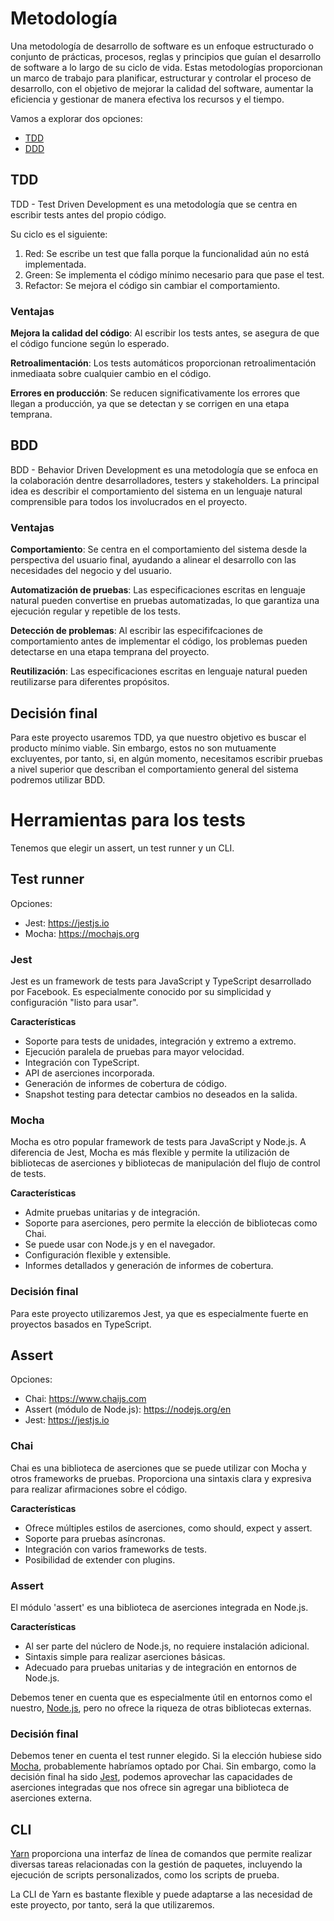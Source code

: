 # Metodología
Una metodología de desarrollo de software es un enfoque estructurado o conjunto
de prácticas, procesos, reglas y principios que guían el desarrollo de software
a lo largo de su ciclo de vida. Estas metodologías proporcionan un marco de
trabajo para planificar, estructurar y controlar el proceso de desarrollo, con
el objetivo de mejorar la calidad del software, aumentar la eficiencia y
gestionar de manera efectiva los recursos y el tiempo.

Vamos a explorar dos opciones:
* [TDD](#tdd)
* [DDD](#ddd)

## TDD
TDD - Test Driven Development es una metodología que se centra en escribir
tests antes del propio código.

Su ciclo es el siguiente:
1. Red: Se escribe un test que falla porque la funcionalidad aún no está
implementada.
2. Green: Se implementa el código mínimo necesario para que pase el test.
3. Refactor: Se mejora el código sin cambiar el comportamiento.

### Ventajas
**Mejora la calidad del código**: Al escribir los tests antes, se asegura de
que el código funcione según lo esperado.

**Retroalimentación**: Los tests automáticos proporcionan retroalimentación
inmediaata sobre cualquier cambio en el código.

**Errores en producción**: Se reducen significativamente los errores que llegan
a producción, ya que se detectan y se corrigen en una etapa temprana.

## BDD
BDD - Behavior Driven Development es una metodología que se enfoca en la
colaboración dentre desarrolladores, testers y stakeholders. La principal idea
es describir el comportamiento del sistema en un lenguaje natural comprensible
para todos los involucrados en el proyecto.

### Ventajas
**Comportamiento**: Se centra en el comportamiento del sistema desde la
perspectiva del usuario final, ayudando a alinear el desarrollo con las
necesidades del negocio y del usuario.

**Automatización de pruebas**: Las especificaciones escritas en lenguaje
natural pueden convertise en pruebas automatizadas, lo que garantiza una
ejecución regular y repetible de los tests.

**Detección de problemas**: Al escribir las especififcaciones de comportamiento
antes de implementar el código, los problemas pueden detectarse en una etapa
temprana del proyecto.

**Reutilización**: Las especificaciones escritas en lenguaje natural pueden
reutilizarse para diferentes propósitos.

## Decisión final
Para este proyecto usaremos TDD, ya que nuestro objetivo es buscar el producto
mínimo viable. Sin embargo, estos no son mutuamente excluyentes, por tanto, si,
en algún momento, necesitamos escribir pruebas a nivel superior que describan
el comportamiento general del sistema podremos utilizar BDD.


# Herramientas para los tests
Tenemos que elegir un assert, un test runner y un CLI.

## Test runner
Opciones:
* Jest: https://jestjs.io
* Mocha: https://mochajs.org

### Jest
Jest es un framework de tests para JavaScript y TypeScript desarrollado por
Facebook. Es especialmente conocido por su simplicidad y configuración "listo
para usar".

**Características**
* Soporte para tests de unidades, integración y extremo a extremo.
* Ejecución paralela de pruebas para mayor velocidad.
* Integración con TypeScript.
* API de aserciones incorporada.
* Generación de informes de cobertura de código.
* Snapshot testing para detectar cambios no deseados en la salida.

### Mocha
Mocha es otro popular framework de tests para JavaScript y Node.js. A
diferencia de Jest, Mocha es más flexible y permite la utilización de
bibliotecas de aserciones y bibliotecas de manipulación del flujo de control
de tests.

**Características**
* Admite pruebas unitarias y de integración.
* Soporte para aserciones, pero permite la elección de bibliotecas como Chai.
* Se puede usar con Node.js y en el navegador.
* Configuración flexible y extensible.
* Informes detallados y generación de informes de cobertura.

### Decisión final
Para este proyecto utilizaremos Jest, ya que es especialmente fuerte en
proyectos basados en TypeScript.

## Assert
Opciones:
* Chai: https://www.chaijs.com
* Assert (módulo de Node.js): https://nodejs.org/en
* Jest: https://jestjs.io

### Chai
Chai es una biblioteca de aserciones que se puede utilizar con Mocha y otros
frameworks de pruebas. Proporciona una sintaxis clara y expresiva para realizar
afirmaciones sobre el código.

**Características**
* Ofrece múltiples estilos de aserciones, como should, expect y assert.
* Soporte para pruebas asíncronas.
* Integración con varios frameworks de tests.
* Posibilidad de extender con plugins.

### Assert
El módulo 'assert' es una biblioteca de aserciones integrada en Node.js.

**Características**
* Al ser parte del núclero de Node.js, no requiere instalación adicional.
* Sintaxis simple para realizar aserciones básicas.
* Adecuado para pruebas unitarias y de integración en entornos de Node.js.

Debemos tener en cuenta que es especialmente útil en entornos como el nuestro,
[Node.js](runtime.md), pero no ofrece la riqueza de otras bibliotecas externas.

### Decisión final
Debemos tener en cuenta el test runner elegido. Si la elección hubiese sido
[Mocha](#mocha), probablemente habríamos optado por Chai. Sin embargo, como la
decisión final ha sido [Jest](#jest), podemos aprovechar las capacidades de
aserciones integradas que nos ofrece sin agregar una biblioteca de aserciones
externa.

## CLI
[Yarn](gestor_dependencias.md) proporciona una interfaz de línea de comandos
que permite realizar diversas tareas relacionadas con la gestión de paquetes,
incluyendo la ejecución de scripts personalizados, como los scripts de prueba.

La CLI de Yarn es bastante flexible y puede adaptarse a las necesidad de este
proyecto, por tanto, será la que utilizaremos.